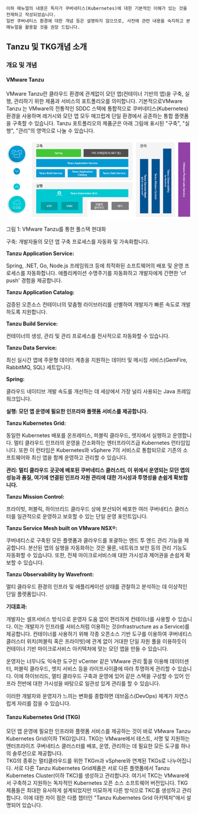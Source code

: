 
    이하 매뉴얼의 내용은 독자가 쿠버네티스(Kubernetes)에 대한 기본적인 이해가 있는 것을 전제하고 작성되었습니다. 
    일반 쿠버네티스 환경에 대한 개념 등은 설명하지 않으므로, 사전에 관련 내용을 숙지하고 본 매뉴얼을 활용할 것을 권장 드립니다.

## Tanzu 및 TKG개념 소개
### 개요 및 개념
#### VMware Tanzu

VMware Tanzu란 클라우드 환경에 관계없이 모던 앱(컨테이너 기반의 앱)을
구축, 실행, 관리하기 위한 제품과 서비스의 포트폴리오를 의미합니다.
기본적으로VMware Tanzu 는 VMware의 전통적인 SDDC 스택에 통합적으로
쿠버네티스(Kubernetes) 환경을 사용하며 레거시와 모던 앱 모두 매끄럽게
단일 환경에서 공존하는 통합 플랫폼을 구축할 수 있습니다. Tanzu
포트폴리오의 제품군은 아래 그림에 표시된 "구축", "실행", "관리"의
영역으로 나눌 수 있습니다.

![](images/tkg-concept1.png)

그림 1: VMware Tanzu를 통한 풀스택 현대화

구축: 개발자들의 모던 앱 구축 프로세스를 자동화 및 가속화합니다.

**Tanzu Application Service:**

Spring, .NET, Go, Node.js 프레임워크 등에 최적화된 소프트웨어의 배포 및
운영 프로세스를 자동화합니다. 애플리케이션 수명주기를 자동화하고
개발자에게 간편한 \'cf push\' 경험을 제공합니다.

**Tanzu Application Catalog:**

검증된 오픈소스 컨테이너의 맞춤형 라이브러리를 선별하여 개발자가 빠른
속도로 개발하도록 지원합니다.

**Tanzu Build Service:**

컨테이너의 생성, 관리 및 관리 프로세스를 전사적으로 자동화할 수
있습니다.

**Tanzu Data Service:**

최신 실시간 앱에 주문형 데이터 계층을 지원하는 데이터 및 메시징
서비스(GemFire, RabbitMQ, SQL) 세트입니다.

**Spring:**

클라우드 네이티브 개발 속도를 개선하는 데 세상에서 가장 널리 사용되는
Java 프레임워크입니다.

**실행: 모던 앱 운영에 필요한 인프라와 플랫폼 서비스를 제공합니다.**

**Tanzu Kubernetes Grid:**

동일한 Kubernetes 배포를 온프레미스, 퍼블릭 클라우드, 엣지에서 실행하고
운영합니다. 멀티 클라우드 인프라의 운영을 간소화하는 엔터프라이즈급
Kubernetes 런타임입니다. 또한 이 런타임은 Kubernetes와 vSphere 7의
서비스로 통합되므로 기존의 소프트웨어와 최신 앱을 함께 운영하고 관리할
수 있습니다.

**관리: 멀티 클라우드 곳곳에 배포된 쿠버네티스 클러스터, 이 위에서
운영되는 모던 앱의 성능과 품질, 여기에 연결된 인프라 자원 관리에 대한
가시성과 투명성을 손쉽게 확보합니다.**

**Tanzu Mission Control:**

프라이빗, 퍼블릭, 하이브리드 클라우드 상에 분산되어 배포한 여러
쿠버네티스 클러스터를 일관적으로 운영하고 보호할 수 있는 단일 운영
포인트입니다.

**Tanzu Service Mesh built on VMware NSX®:**

쿠버네티스로 구축된 모든 플랫폼과 클라우드를 포괄하는 엔드 투 엔드 관리
기능을 제공합니다. 분산된 앱의 실행을 자동화하는 것은 물론, 네트워크
보안 등의 관리 기능도 자동화할 수 있습니다. 또한, 전체 마이크로서비스에
대한 가시성과 제어권을 손쉽게 확보할 수 있습니다.

**Tanzu Observability by Wavefront:**

멀티 클라우드 환경의 인프라 및 애플리케이션 상태를 관찰하고 분석하는 데
이상적인 단일 플랫폼입니다.

**기대효과:**

개발자는 셀프서비스 방식으로 운영자 도움 없이 편리하게 컨테이너를 사용할
수 있습니다. 이는 개발자가 인프라를 서비스처럼 이용하는
것(Infrastructure as a Service)를 제공합니다. 컨테이너를 사용하기 위해
각종 오픈소스 기반 도구를 이용하여 쿠버네티스 클러스터 위치(퍼블릭 혹은
프라이빗)에 관계 없이 거대한 단일 자원 풀을 이용하듯이 컨테이너 기반
마이크로서비스 아키텍처에 맞는 모던 앱을 만들 수 있습니다.

운영자는 너무나도 익숙한 도구인 vCenter 같은 VMware 관리 툴을 이용해
데이터센터, 퍼블릭 클라우드, 엣지 서비스 등을 라이프사이클에 따라
투명하게 관리할 수 있습니다. 이에 하이브리드, 멀티 클라우드 구축과
운영에 있어 같은 스택을 구성할 수 있어 인프라 전반에 대한 가시성을
바탕으로 일관성 있게 관리를 할 수 있습니다.

이러한 개발자와 운영자가 느끼는 변화를 종합하면 데브옵스(DevOps) 체계가
자연스럽게 자리를 잡을 수 있습니다.

#### Tanzu Kubernetes Grid (TKG)

모던 앱 운영에 필요한 인프라와 플랫폼 서비스를 제공하는 것이 바로 VMware
Tanzu Kubernetes Grid(이하 TKG)입니다. TKG는 VMware에서 테스트, 서명 및
지원하는 엔터프라이즈 쿠버네티스 클러스터를 배포, 운영, 관리하는 데
필요한 모든 도구를 하나의 솔루션으로 제공합니다.\
TKG의 종류는 멀티클라우드를 위한 TKGm과 vSphere와 연계된 TKGs로
나누어집니다. 서로 다른 Tanzu Kubernetes Grid제품은 서로 다른 플랫폼에서
Tanzu Kubernetes Cluster(이하 TKC)를 생성하고 관리합니다. 여기서 TKC는
VMware에서 구축하고 지원하는 독자적인 Kubernetes 오픈 소스 소프트웨어
버전입니다. TKG제품들은 최대한 유사하게 설계되었지만 미묘하게 다른
방식으로 TKC를 생성하고 관리합니다. 이에 대한 차이 점은 다름 챕터인
"Tanzu Kubernetes Grid 아키텍처"에서 설명되어 있습니다.
